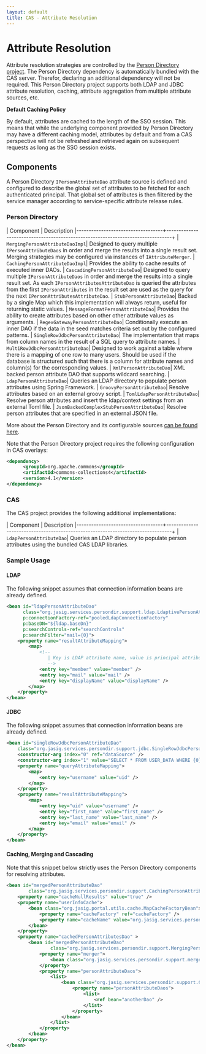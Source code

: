 ```yaml
---
layout: default
title: CAS - Attribute Resolution
---
```


# Attribute Resolution
Attribute resolution strategies are controlled by the [Person Directory project](https://github.com/apereo/person-directory). The Person Directory dependency is automatically bundled with the CAS server. Therefor, declaring an additional dependency will not be required. This Person Directory project supports both LDAP and JDBC attribute resolution, caching, attribute aggregation from multiple attribute sources, etc.

<div class="alert alert-info"><strong>Default Caching Policy</strong><p>By default, attributes are cached to the length of the SSO session. This means that while the underlying component provided by Person Directory may have a different caching model, attributes by default and from a CAS perspective will not be refreshed and retrieved again on subsequent requests as long as the SSO session exists.</p></div>


## Components
A Person Directory `IPersonAttributeDao` attribute source is defined and configured to describe the global set of attributes to be fetched for each authenticated principal. That global set of attributes is then filtered by the service manager according to service-specific attribute release rules. 

### Person Directory

| Component         					| Description 
|-----------------------------------+--------------------------------------------------------------------------------+
| `MergingPersonAttributeDaoImpl`| Designed to query multiple `IPersonAttributeDaos` in order and merge the results into a single result set. Merging strategies may be configured via instances of `IAttributeMerger`.
| `CachingPersonAttributeDaoImpl`| Provides the ability to cache results of executed inner DAOs.
| `CascadingPersonAttributeDao`| Designed to query multiple `IPersonAttributeDaos` in order and merge the results into a single result set. As each `IPersonAttributesAttributeDao` is queried the attributes from the first `IPersonAttributes` in the result set are used as the query for the next `IPersonAttributesAttributeDao`. 
| `StubPersonAttributeDao`| Backed by a single Map which this implementation will always return, useful for returning static values.
| `MessageFormatPersonAttributeDao`| Provides the ability to create attributes based on other other attribute values as arguments.
| `RegexGatewayPersonAttributeDao`| Conditionally execute an inner DAO if the data in the seed matches criteria set out by the configured patterns.
| `SingleRowJdbcPersonAttributeDao`| The implementation that maps from column names in the result of a SQL query to attribute names.
| `MultiRowJdbcPersonAttributeDao`| Designed to work against a table where there is a mapping of one row to many users. Should be used if the database is structured such that there is a column for attribute names and column(s) for the corresponding values.
| `XmlPersonAttributeDao`| XML backed person attribute DAO that supports wildcard searching.
| `LdapPersonAttributeDao`| Queries an LDAP directory to populate person attributes using Spring Framework.
| `GroovyPersonAttributeDao`| Resolve attributes based on an external groovy script.
| `TomlLdapPersonAttributeDao`| Resolve person attributes and insert the ldap/context settings from an external Toml file. 
| `JsonBackedComplexStubPersonAttributeDao`| Resolve person attributes that are specified in an external JSON file.

More about the Person Directory and its configurable sources [can be found here](https://wiki.jasig.org/display/PDM15/Person+Directory+1.5+Manual).

Note that the Person Directory project requires the following configuration in CAS overlays:

```xml
<dependency>
      <groupId>org.apache.commons</groupId>
      <artifactId>commons-collections4</artifactId>
      <version>4.1</version>
</dependency>
```

### CAS
The CAS project provides the following additional implementations:

| Component         					| Description 
|-----------------------------------+--------------------------------------------------------------------------------+
| `LdapPersonAttributeDao`| Queries an LDAP directory to populate person attributes using the bundled CAS LDAP libraries.

### Sample Usage


#### LDAP
The following snippet assumes that connection information beans are already defined.

```xml
<bean id="ldapPersonAttributeDao"
      class="org.jasig.services.persondir.support.ldap.LdaptivePersonAttributeDao"
      p:connectionFactory-ref="pooledLdapConnectionFactory"
      p:baseDN="${ldap.baseDn}"
      p:searchControls-ref="searchControls"
      p:searchFilter="mail={0}">
    <property name="resultAttributeMapping">
        <map>
            <!--
               | Key is LDAP attribute name, value is principal attribute name.
               -->
            <entry key="member" value="member" />
            <entry key="mail" value="mail" />
            <entry key="displayName" value="displayName" />
        </map>
    </property>
</bean>
```


#### JDBC
The following snippet assumes that connection information beans are already defined.

```xml
<bean id="singleRowJdbcPersonAttributeDao"
    class="org.jasig.services.persondir.support.jdbc.SingleRowJdbcPersonAttributeDao">
    <constructor-arg index="0" ref="dataSource" />
    <constructor-arg index="1" value="SELECT * FROM USER_DATA WHERE {0}" />
    <property name="queryAttributeMapping">
        <map>
            <entry key="username" value="uid" />
        </map>
    </property>
    <property name="resultAttributeMapping">
        <map>
            <entry key="uid" value="username" />
            <entry key="first_name" value="first_name" />
            <entry key="last_name" value="last_name" />
            <entry key="email" value="email" />
        </map>
    </property>
</bean>
```


#### Caching, Merging and Cascading
Note that this snippet below strictly uses the Person Directory components for resolving attributes.

```xml
<bean id="mergedPersonAttributeDao"
        class="org.jasig.services.persondir.support.CachingPersonAttributeDaoImpl">
    <property name="cacheNullResults" value="true" />
    <property name="userInfoCache">
        <bean class="org.jasig.portal.utils.cache.MapCacheFactoryBean">
            <property name="cacheFactory" ref="cacheFactory" />
            <property name="cacheName" value="org.jasig.services.persondir.USER_INFO.merged" />
        </bean>
    </property>
    <property name="cachedPersonAttributesDao" >
        <bean id="mergedPersonAttributeDao"                 
                class="org.jasig.services.persondir.support.MergingPersonAttributeDaoImpl">
            <property name="merger">
                <bean class="org.jasig.services.persondir.support.merger.NoncollidingAttributeAdder" />
            </property>
            <property name="personAttributeDaos">
                <list>
                    <bean class="org.jasig.services.persondir.support.CascadingPersonAttributeDao">
                        <property name="personAttributeDaos">
                            <list>
                                <ref bean="anotherDao" />
                            </list>
                        </property>
                    </bean>
                </list>
            </property>
        </bean>
    </property>
</bean>
```
